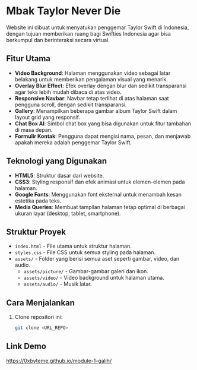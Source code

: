 # Mbak Taylor Never Die

Website ini dibuat untuk menyatukan penggemar Taylor Swift di Indonesia, dengan tujuan memberikan ruang bagi Swifties Indonesia agar bisa berkumpul dan berinteraksi secara virtual.

## Fitur Utama
- **Video Background**: Halaman menggunakan video sebagai latar belakang untuk memberikan pengalaman visual yang menarik.
- **Overlay Blur Effect**: Efek overlay dengan blur dan sedikit transparansi agar teks lebih mudah dibaca di atas video.
- **Responsive Navbar**: Navbar tetap terlihat di atas halaman saat pengguna scroll, dengan sedikit transparansi.
- **Gallery**: Menampilkan beberapa gambar album Taylor Swift dalam layout grid yang responsif.
- **Chat Box AI**: Simbol chat box yang bisa digunakan untuk fitur tambahan di masa depan.
- **Formulir Kontak**: Pengguna dapat mengisi nama, pesan, dan menjawab apakah mereka adalah penggemar Taylor Swift.

## Teknologi yang Digunakan
- **HTML5**: Struktur dasar dari website.
- **CSS3**: Styling responsif dan efek animasi untuk elemen-elemen pada halaman.
- **Google Fonts**: Menggunakan font eksternal untuk menambah kesan estetika pada teks.
- **Media Queries**: Membuat tampilan halaman tetap optimal di berbagai ukuran layar (desktop, tablet, smartphone).

## Struktur Proyek
- `index.html` - File utama untuk struktur halaman.
- `styles.css` - File CSS untuk semua styling pada halaman.
- `assets/` - Folder yang berisi semua aset seperti gambar, video, dan audio.
  - `assets/picture/` - Gambar-gambar galeri dan ikon.
  - `assets/video/` - Video background untuk halaman utama.
  - `assets/audio/` - Musik latar.

## Cara Menjalankan
1. Clone repositori ini:
   ```bash
   git clone <URL_REPO>

## Link Demo
https://0xbyteme.github.io/module-1-galih/